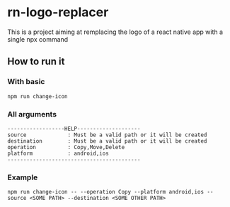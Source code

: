 # rn-logo-replacer
This is a project aiming at remplacing the logo of a react native app with a single npx command

## How to run it
### With basic
```
npm run change-icon
```
### All arguments
```
------------------HELP--------------------
source             : Must be a valid path or it will be created
destination        : Must be a valid path or it will be created
operation          : Copy,Move,Delete
platform           : android,ios
------------------------------------------
``` 
### Example
```
npm run change-icon -- --operation Copy --platform android,ios --source <SOME PATH> --destination <SOME OTHER PATH>
```